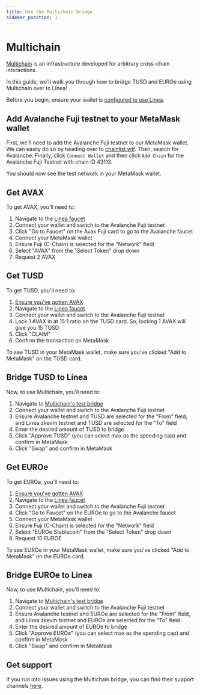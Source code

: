 ```yaml
---
title: Use the Multichain bridge
sidebar_position: 1
---
```


# Multichain

[Multichain](https://docs.multichain.org/getting-started/introduction) is an infrastructure developed for arbitrary cross-chain interactions.

In this guide, we'll walk you through how to bridge TUSD and EUROe using Multichain over to Linea!

Before you begin, ensure your wallet is [configured to use Linea](../set-up-your-wallet.mdx).

## Add Avalanche Fuji testnet to your MetaMask wallet

First, we'll need to add the Avalanche Fuji testnet to our MetaMask wallet. We can easily do so by heading over to [chainlist.wtf](https://chainlist.wtf/). Then, search for Avalanche. Finally, click `Connect Wallet` and then click `Add Chain` for the Avalanche Fuji Testnet with chain ID 43113.

You should now see the test network in your MetaMask wallet.

## Get AVAX

To get AVAX, you'll need to:

1. Navigate to the [Linea faucet](https://faucet.goerli.linea.build/)
1. Connect your wallet and switch to the Avalanche Fuji testnet
1. Click "Go to Faucet" on the Avax Fuji card to go to the Avalanche faucet
1. Connect your MetaMask wallet
1. Ensure Fuji (C-Chain) is selected for the "Network" field
1. Select "AVAX" from the "Select Token" drop down
1. Request 2 AVAX

## Get TUSD

To get TUSD, you'll need to:

1. [Ensure you've gotten AVAX](#get-avax)
1. Navigate to the [Linea faucet](https://faucet.goerli.linea.build/)
1. Connect your wallet and switch to the Avalanche Fuji testnet
1. Lock 1 AVAX in at 15:1 ratio on the TUSD card. So, locking 1 AVAX will give you 15 TUSD
1. Click "CLAIM"
1. Confirm the transaction on MetaMask

To see TUSD in your MetaMask wallet, make sure you've clicked "Add to MetaMask" on the TUSD card.

## Bridge TUSD to Linea

Now, to use Multichain, you'll need to:

1. Navigate to [Multichain's test bridge](https://test.multichain.org/#/router)
1. Connect your wallet and switch to the Avalanche Fuji testnet
1. Ensure Avalanche testnet and TUSD are selected for the "From" field, and Linea zkevm testnet and TUSD are selected for the "To" field
1. Enter the desired amount of TUSD to bridge
1. Click "Approve TUSD" (you can select max as the spending cap) and confirm in MetaMask
1. Click "Swap" and confirm in MetaMask

## Get EUROe

To get EUROe, you'll need to:

1. [Ensure you've gotten AVAX](#get-avax)
1. Navigate to the [Linea faucet](https://faucet.goerli.linea.build/)
1. Connect your wallet and switch to the Avalanche Fuji testnet
1. Click "Go to Faucet" on the EUROe to go to the Avalanche faucet
1. Connect your MetaMask wallet
1. Ensure Fuji (C-Chain) is selected for the "Network" field
1. Select "EUROe Stablecoin" from the "Select Token" drop down
1. Request 10 EUROE

To see EUROe in your MetaMask wallet, make sure you've clicked "Add to MetaMask" on the EUROe card.

## Bridge EUROe to Linea

Now, to use Multichain, you'll need to:

1. Navigate to [Multichain's test bridge](https://test.multichain.org/#/router)
1. Connect your wallet and switch to the Avalanche Fuji testnet
1. Ensure Avalanche testnet and EUROe are selected for the "From" field, and Linea zkevm testnet and EUROe are selected for the "To" field
1. Enter the desired amount of EUROe to bridge
1. Click "Approve EUROe" (you can select max as the spending cap) and confirm in MetaMask
1. Click "Swap" and confirm in MetaMask

## Get support

If you run into issues using the Multichain bridge, you can find their support channels [here](https://multichain.zendesk.com/hc/en-us).
